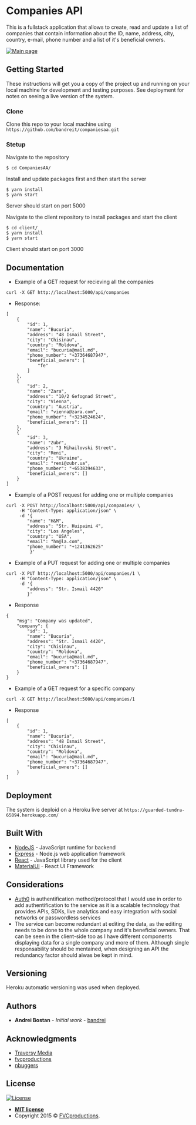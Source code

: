 # Companies API

This is a fullstack application that allows to create, read and update a list of companies that contain information about the ID, name, address, city, country, e-mail, phone number and a list of it's beneficial owners.

[![Main page](https://image.prntscr.com/image/ugNRiHUtSRWvCthI4fw1yw.png)]()

## Getting Started

These instructions will get you a copy of the project up and running on your local machine for development and testing purposes. See deployment for notes on seeing a live version of the system.

### Clone

Clone this repo to your local machine using `https://github.com/bandreit/companiesaa.git`

### Stetup

Navigate to the repository

```shell
$ cd CompaniesAA/
```

Install and update packages first and then start the server

```shell
$ yarn install
$ yarn start
```

Server should start on port 5000

Navigate to the client repository to install packages and start the client

```
$ cd client/
$ yarn install
$ yarn start
```

Client should start on port 3000

## Documentation

- Example of a GET request for recieving all the companies

```
curl -X GET http://localhost:5000/api/companies
```

- Response:

```
[
    {
        "id": 1,
        "name": "Bucuria",
        "address": "48 Ismail Street",
        "city": "Chisinau",
        "country": "Moldova",
        "email": "bucuria@mail.md",
        "phone_number": "+37364687947",
        "beneficial_owners": [
            "fe"
        ]
    },
    {
        "id": 2,
        "name": "Zara",
        "address": "10/2 Gefognad Street",
        "city": "Vienna",
        "country": "Austria",
        "email": "vienna@zara.com",
        "phone_number": "+3234524624",
        "beneficial_owners": []
    },
    {
        "id": 3,
        "name": "Zubr",
        "address": "3 Mihailovski Street",
        "city": "Reni",
        "country": "Ukraine",
        "email": "reni@zubr.ua",
        "phone_number": "+6538394633",
        "beneficial_owners": []
    }
]
```

- Example of a POST request for adding one or multiple companies

```
curl -X POST http://localhost:5000/api/companies/ \
     -H "Content-Type: application/json" \
     -d '{
        "name": "H&M",
        "address": "Str. Huipaimi 4",
        "city": "Los Angeles",
        "country": "USA",
        "email": "hm@la.com",
        "phone_number": "+1241362625"
         }'
```

- Example of a PUT request for adding one or multiple companies

```
curl -X PUT http://localhost:5000/api/companies/1 \
     -H "Content-Type: application/json" \
     -d '{
	    "address": "Str. Ismail 4420"
        }'
```

- Response

```
{
    "msg": "Company was updated",
    "company": {
        "id": 1,
        "name": "Bucuria",
        "address": "Str. Ismail 4420",
        "city": "Chisinau",
        "country": "Moldova",
        "email": "bucuria@mail.md",
        "phone_number": "+37364687947",
        "beneficial_owners": []
    }
}
```

- Example of a GET request for a specific company

```
curl -X GET http://localhost:5000/api/companies/1
```

- Response

```
[
    {
        "id": 1,
        "name": "Bucuria",
        "address": "48 Ismail Street",
        "city": "Chisinau",
        "country": "Moldova",
        "email": "bucuria@mail.md",
        "phone_number": "+37364687947",
        "beneficial_owners": []
    }
]
```

## Deployment

The system is deploid on a Heroku live server at `https://guarded-tundra-65894.herokuapp.com/`

## Built With

- [NodeJS](http://www.dropwizard.io/1.0.2/docs/) - JavaScript runtime for backend
- [Express](https://maven.apache.org/) - Node.js web application framework
- [React](https://rometools.github.io/rome/) - JavaScript library used for the client
- [MaterialUI](https://material-ui.com/) - React UI Framework

## Considerations

- [Auth0](https://auth0.com/) is authentification method/protocol that I would use in order to add authentification to the service as it is a scalable technology that provides APIs, SDKs, live analytics and easy integration with social networks or passwordless services
- The service can become redundant at editing the data, as the editing needs to be done to the whole company and it's beneficial owners. That can be seen in the client-side too as I have different components displaying data for a single company and more of them. Although single responsability should be mentained, when designing an API the redundancy factor should alwas be kept in mind.

## Versioning

Heroku automatic versioning was used when deployed.

## Authors

- **Andrei Bostan** - _Initial work_ - [bandrei](https://github.com/bandreit)

## Acknowledgments

- [Traversy Media](https://www.youtube.com/user/TechGuyWeb)
- [fvcproductions](https://gist.github.com/PurpleBooth/109311bb0361f32d87a2)
- [nbuggers](https://dev.to/nburgess/creating-a-react-app-with-react-router-and-an-express-backend-33l3)

## License

[![License](http://img.shields.io/:license-mit-blue.svg?style=flat-square)](http://badges.mit-license.org)

- **[MIT license](http://opensource.org/licenses/mit-license.php)**
- Copyright 2015 © <a href="http://fvcproductions.com" target="_blank">FVCproductions</a>.
